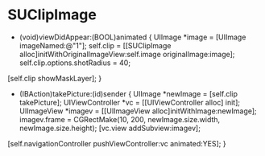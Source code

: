 # SUClipImage

- (void)viewDidAppear:(BOOL)animated
{
UIImage *image = [UIImage imageNamed:@"1"];
self.clip = [[SUClipImage alloc]initWithOriginalImageView:self.image originalImage:image];
self.clip.options.shotRadius = 40;

[self.clip showMaskLayer];
}


- (IBAction)takePicture:(id)sender {
UIImage *newImage = [self.clip takePicture];
UIViewController *vc = [[UIViewController alloc] init];
UIImageView *imagev = [[UIImageView alloc]initWithImage:newImage];
imagev.frame = CGRectMake(10, 200, newImage.size.width, newImage.size.height);
[vc.view addSubview:imagev];

[self.navigationController pushViewController:vc animated:YES];
}